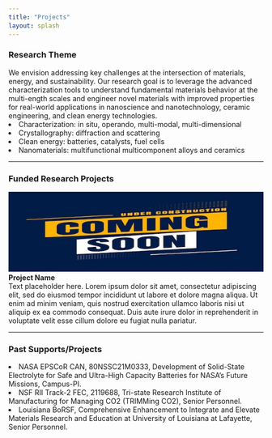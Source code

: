 ```yaml
---
title: "Projects"
layout: splash
---
```

<p>
	<h3 id="research-theme">Research Theme</h3>
	We envision addressing key challenges at the intersection of materials, energy, and sustainability. Our research goal is to leverage the advanced characterization tools to understand fundamental materials behavior at the multi-ength scales and engineer novel materials with improved properties for real-world applications in nanoscience and nanotechnology, ceramic engineering, and clean energy technologies.<br>
	<li>Characterization: in situ, operando, multi-modal, multi-dimensional</li>
	<li>Crystallography: diffraction and scattering</li>
	<li>Clean energy: batteries, catalysts, fuel cells</li>
	<li>Nanomaterials: multifunctional multicomponent alloys and ceramics</li>
</p>

<hr>
<h3 id="funded-research-projects">Funded Research Projects</h3>

![placeholder_2](/assets/placeholder_2.jpg)<br>
<b>Project  Name</b><br>
Text placeholder here. Lorem ipsum dolor sit amet, consectetur adipiscing elit, sed do eiusmod tempor incididunt ut labore et dolore magna aliqua. Ut enim ad minim veniam, quis nostrud exercitation ullamco laboris nisi ut aliquip ex ea commodo consequat. Duis aute irure dolor in reprehenderit in voluptate velit esse cillum dolore eu fugiat nulla pariatur.<br>

<hr>
<p>
	<h3 id="past-supportsprojects">Past Supports/Projects</h3>
	<li>NASA EPSCoR CAN, 80NSSC21M0333, Development of Solid-State Electrolyte for Safe and Ultra-High Capacity Batteries for NASA’s Future Missions, Campus-PI.</li>
	<li>NSF RII Track-2 FEC, 2119688, Tri-state Research Institute of Manufacturing for Managing CO2 (TRIMMing CO2), Senior Personnel.</li>
	<li>Louisiana BoRSF, Comprehensive Enhancement to Integrate and Elevate Materials Research and Education at University of Louisiana at Lafayette, Senior Personnel.</li>
</p>